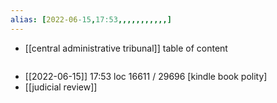 ```yaml
---
alias: [2022-06-15,17:53,,,,,,,,,,,]
---
```

- [[central administrative tribunal]]
table of content
```toc
```

- [[2022-06-15]] 17:53 loc 16611 / 29696 [kindle book polity]
- [[judicial review]]